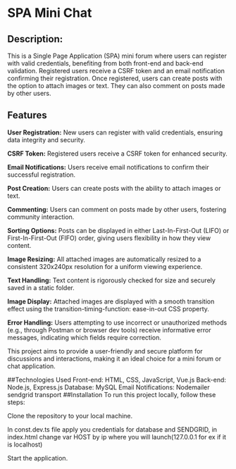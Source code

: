 # SPA Mini Chat
## Description:
This is a Single Page Application (SPA) mini forum where users can register with valid credentials, benefiting from both front-end and back-end validation. Registered users receive a CSRF token and an email notification confirming their registration. Once registered, users can create posts with the option to attach images or text. They can also comment on posts made by other users.

## Features
**User Registration:** New users can register with valid credentials, ensuring data integrity and security.

**CSRF Token:** Registered users receive a CSRF token for enhanced security.

**Email Notifications:** Users receive email notifications to confirm their successful registration.

**Post Creation:** Users can create posts with the ability to attach images or text.

**Commenting:** Users can comment on posts made by other users, fostering community interaction.

**Sorting Options:** Posts can be displayed in either Last-In-First-Out (LIFO) or First-In-First-Out (FIFO) order, giving users flexibility in how they view content.

**Image Resizing:** All attached images are automatically resized to a consistent 320x240px resolution for a uniform viewing experience.

**Text Handling:** Text content is rigorously checked for size and securely saved in a static folder.

**Image Display:** Attached images are displayed with a smooth transition effect using the transition-timing-function: ease-in-out CSS property.

**Error Handling:** Users attempting to use incorrect or unauthorized methods (e.g., through Postman or browser dev tools) receive informative error messages, indicating which fields require correction.

This project aims to provide a user-friendly and secure platform for discussions and interactions, making it an ideal choice for a mini forum or chat application.

##Technologies Used
Front-end: HTML, CSS, JavaScript, Vue.js
Back-end: Node.js, Express.js
Database: MySQL
Email Notifications: Nodemailer sendgrid transport
##Installation
To run this project locally, follow these steps:

Clone the repository to your local machine.

In const.dev.ts file apply you credentials for database and SENDGRID, in index.html change var HOST by ip where you will
launch(127.0.0.1 for ex if it is localhost)

Start the application.



 